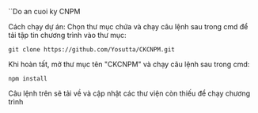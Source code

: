 ``Do an cuoi ky CNPM

Cách chạy dự án:
Chọn thư mục chứa và chạy câu lệnh sau trong cmd để tải tập tin chương trình vào thư mục: 

`git clone https://github.com/Yosutta/CKCNPM.git`

Khi hoàn tất, mở thư mục tên "CKCNPM" và chạy câu lệnh sau trong cmd:

`npm install`

Câu lệnh trên sẽ tải về và cập nhật các thư viện còn thiếu để chạy chương trình
